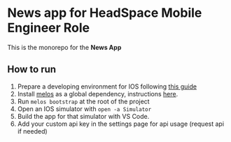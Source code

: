 # News app for HeadSpace Mobile Engineer Role

This is the monorepo for the **News App**

## How to run
1. Prepare a developing environment for IOS following [this guide](https://docs.flutter.dev/get-started/install/macos/mobile-ios?tab=download)
2. Install [melos](https://pub.dev/packages/melos) as a global dependency, instructions [here](https://pub.dev/packages/melos/install).
3. Run `melos bootstrap` at the root of the project
4. Open an IOS simulator with `open -a Simulator`
5. Build the app for that simulator with VS Code.
6. Add your custom api key in the settings page for api usage (request api if needed)

